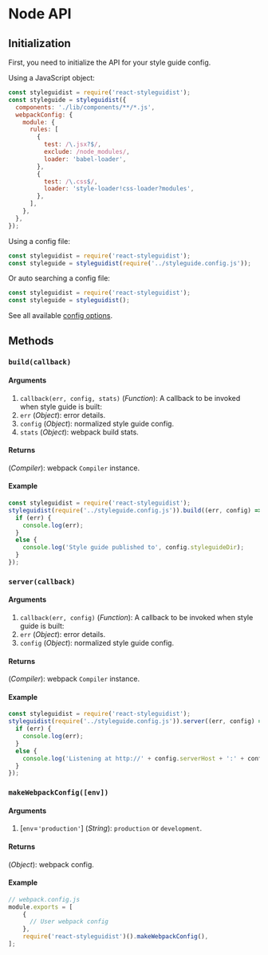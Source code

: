# Node API

## Initialization

First, you need to initialize the API for your style guide config.

Using a JavaScript object:

```javascript
const styleguidist = require('react-styleguidist');
const styleguide = styleguidist({
  components: './lib/components/**/*.js',
  webpackConfig: {
    module: {
      rules: [
        {
          test: /\.jsx?$/,
          exclude: /node_modules/,
          loader: 'babel-loader',
        },
        {
          test: /\.css$/,
          loader: 'style-loader!css-loader?modules',
        },
      ],
    },
  },
});
```

Using a config file:

```javascript
const styleguidist = require('react-styleguidist');
const styleguide = styleguidist(require('../styleguide.config.js'));
```

Or auto searching a config file:

```javascript
const styleguidist = require('react-styleguidist');
const styleguide = styleguidist();
```

See all available [config options](Configuration.md).

## Methods

### `build(callback)`

#### Arguments

1. `callback(err, config, stats)` (*Function*): A callback to be invoked when style guide is built:
  1. `err` (*Object*): error details.
  2. `config` (*Object*): normalized style guide config.
  3. `stats` (*Object*): webpack build stats.

#### Returns

(*Compiler*): webpack `Compiler` instance.

#### Example

```javascript
const styleguidist = require('react-styleguidist');
styleguidist(require('../styleguide.config.js')).build((err, config) => {
  if (err) {
    console.log(err);
  }
  else {
    console.log('Style guide published to', config.styleguideDir);
  }
});
```


### `server(callback)`

#### Arguments

1. `callback(err, config)` (*Function*): A callback to be invoked when style guide is built:
  1. `err` (*Object*): error details.
  2. `config` (*Object*): normalized style guide config.

#### Returns

(*Compiler*): webpack `Compiler` instance.

#### Example

```javascript
const styleguidist = require('react-styleguidist');
styleguidist(require('../styleguide.config.js')).server((err, config) => {
  if (err) {
    console.log(err);
  }
  else {
    console.log('Listening at http://' + config.serverHost + ':' + config.serverPort);
  }
});
```

### `makeWebpackConfig([env])`

#### Arguments

1. \[`env`=`'production'`\] (*String*): `production` or `development`.

#### Returns

(*Object*): webpack config.

#### Example

```javascript
// webpack.config.js
module.exports = [
    {
      // User webpack config
    },
    require('react-styleguidist')().makeWebpackConfig(),
];
```
